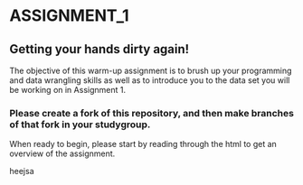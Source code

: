# ASSIGNMENT_1
## Getting your hands dirty again!
The objective of this warm-up assignment is to brush up your programming and data wrangling skills as well as to introduce you to the data set you will be working on in Assignment 1.

### Please create a fork of this repository, and then make branches of that fork in your studygroup.
When ready to begin, please start by reading through the html to get an overview of the assignment.

heejsa